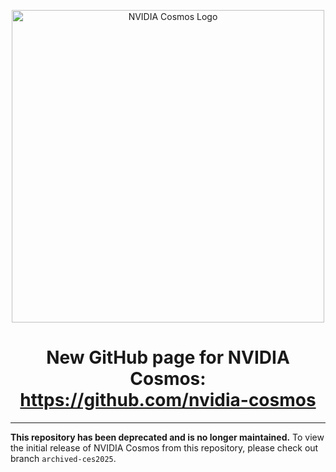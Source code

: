 
<p align="center">
  <img src="https://raw.githubusercontent.com/nvidia/cosmos/main/assets/cosmos-logo-thumbnail.png" alt="NVIDIA Cosmos Logo" width="500">
</p>


<h1 align="center">
    New GitHub page for NVIDIA Cosmos:<br>
  <a href="https://github.com/nvidia-cosmos"><b>https://github.com/nvidia-cosmos</b></a>
</h1>

-----------------------------------------------------------

**This repository has been deprecated and is no longer maintained.** To view the initial release of NVIDIA Cosmos from this repository, please check out branch `archived-ces2025`.
